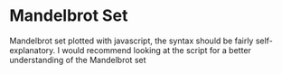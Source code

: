 # Mandelbrot Set
Mandelbrot set plotted with javascript, the syntax should be fairly self-explanatory. I would recommend looking at the script for a better understanding of the Mandelbrot set